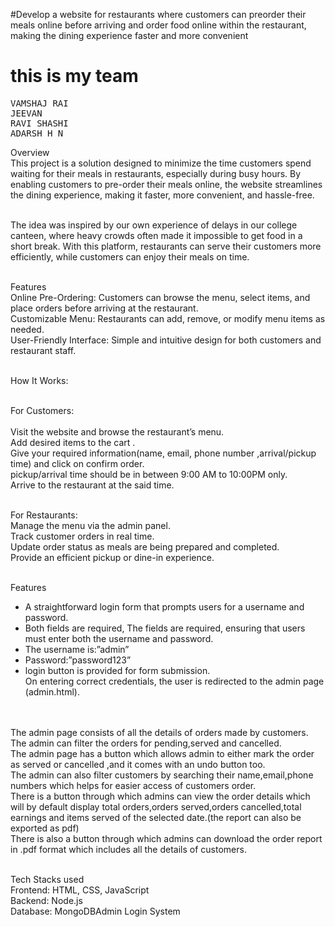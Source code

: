 #Develop a website for restaurants where customers can preorder their meals online before arriving and order food online within the restaurant, making the dining experience faster and more convenient
<h1> this is my team </h1>
<pre>VAMSHAJ RAI
JEEVAN
RAVI SHASHI
ADARSH H N
</pre>
<p>Overview<br>
This project is a solution designed to minimize the time customers spend waiting for their meals in restaurants, especially during busy hours. By enabling customers to pre-order their meals online, the website streamlines the dining experience, making it faster, more convenient, and hassle-free.<br>

<br>The idea was inspired by our own experience of delays in our college canteen, where heavy crowds often made it impossible to get food in a short break. With this platform, restaurants can serve their customers more efficiently, while customers can enjoy their meals on time.<br>

<br>Features<br>
Online Pre-Ordering: Customers can browse the menu, select items, and place orders before arriving at the restaurant.<br>
Customizable Menu: Restaurants can add, remove, or modify menu items as needed.<br>
User-Friendly Interface: Simple and intuitive design for both customers and restaurant staff.<br>


<br>How It Works:<br>

<br>For Customers:<br>
<br>Visit the website and browse the restaurant’s menu.<br>
Add desired items to the cart .<br>
Give your required information(name, email, phone number ,arrival/pickup time) and click on confirm order.<br>
pickup/arrival time should be in between 9:00 AM to 10:00PM only.<br>
Arrive to the restaurant at the said time.<br>


<br>For Restaurants:<br>
Manage the menu via the admin panel.<br>
Track customer orders in real time.<br>
Update order status as meals are being prepared and completed.<br>
Provide an efficient pickup or dine-in experience.<br>

<br>Features<br>
<ul>
<li>A straightforward login form that prompts users for a username and password.</li>
<li>Both fields are required, The fields are required, ensuring that users must enter both the username and password.</li>
<li>The username is:”admin”</li>
<li>Password:”password123”</li>
<li>login button is provided for form submission.</li>
On entering correct credentials, the user is redirected to the admin page (admin.html)</li>.
</ul><br>
<br>The admin page consists of all the details of orders made by customers.<br>
The admin can filter the orders for pending,served and cancelled.<br>
The admin page has a button which allows admin to either mark the order as served or cancelled ,and it comes with an undo button too.<br>
The admin can also filter customers by searching their name,email,phone numbers which helps for easier access  of customers order.<br>
There is a button through which admins can view the order details which will by default display total orders,orders served,orders cancelled,total earnings and items served of the selected date.(the report can also be exported as pdf)<br>
There is also a button through which admins can download the order report in .pdf format which includes all the details of customers.<br>

<br>Tech Stacks used<br>
Frontend: HTML, CSS, JavaScript<br>
Backend: Node.js<br>
Database: MongoDBAdmin Login System<br>
</p>
